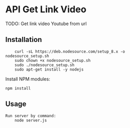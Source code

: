 # API Get Link Video

TODO: Get link video Youtube from url

## Installation

<!-- ```Install mongodb: Follow this guide
https://www.digitalocean.com/community/tutorials/how-to-install-mongodb-on-ubuntu-16-04
``` -->

```Install Nodejs
    curl -sL https://deb.nodesource.com/setup_8.x -o nodesource_setup.sh
    sudo chown +x nodesource_setup.sh
    sudo ./nodesource_setup.sh
    sudo apt-get install -y nodejs
```
Install NPM modules:

    npm install

## Usage
```
Run server by command:
    node server.js
```




